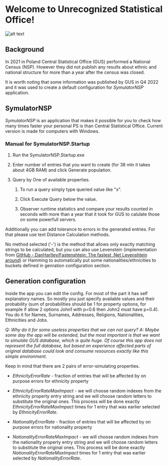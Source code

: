# Welcome to Unrecognized Statistical Office!

![alt text](https://github.com/skowront/SymulatorNSP/blob/master/mainAppView.jpg)

## Background

In 2021 in Poland Central Statistical Office (GUS) performed a National Census (NSP). However they did not publish any results about ethnic and national structure for more than a year after the census was closed. 

It is worth noting that some information was published by GUS in Q4 2022 and it was used to create a default configuration for *SymulatorNSP* application.

## SymulatorNSP

*SymulatorNSP* is an application that makes it possible for you to check how many times faster your personal PS is than Central Statistical Office. Current version is made for computers with Windows. 

### Manual for SymulatorNSP.Startup

1. Run the SymulatorNSP.Startup.exe

2. Enter number of entries that you want to create (for 38 mln it takes about 4GB RAM) and click Generate population. 

3. Query by One of available properties.
   
   1. To run a query simply type queried value like "x".
   
   2. Click Execute Query below the value.
   
   3. Observer runtime statistics and compare your results counted in seconds with more than a year that it took for GUS to calulate those on some powerfull servers. 

Additionally you can add tolerance to errors in the generated entries. For that please use text Distance Calculation methods. 

No method selected ('-') is the method that allows only exactly matching strings to be calculated, but you can also use Levenstein (implementation from [GitHub - DanHarltey/Fastenshtein: The fastest .Net Levenshtein around](https://github.com/DanHarltey/Fastenshtein)) or Hamming to automatically put some nationalities/ethnicities to buckets defined in genration configuration section.

## Generation configuration

Inside the app you can edit the config. For most of the part it has self explanatory names. So mostly you just specify available values and their probability (sum of probabilities should be 1 for property options, for example if allow 2 options John1 with p=0.6 then John2 must have p=0.4). You do it for Names, Surnames, Addresses, Religions, Nationalities, Ethnicities and Jobs. 


*Q: Why do it for some useless properties that we can not query?
A: Maybe some day the app will be extended, but the most important is that we want to simulate GUS database, which is quite huge. Of course this app does not represent the full database, but based on experience affected parts of original database could look and consume resources exactly like this simple environment.*

Keep in mind that there are 2 pairs of error-simulating properties.

- *EthnicityErrorRate* - fraction of entries that will be affected by on purpose errors for ethnicity property 

- *EthnicityErrorRateMaxImpact* - we will choose random indexes from the ethnicity property entry string and we will choose random letters to substitute the original ones. This process will be done exactly *EthnicityErrorRateMaxImpact* times for 1 entry that was earlier selected by *EthnicityErrorRate*.

- *NationalityErrorRate* - fraction of entries that will be affected by on purpose errors for nationality property

- *NationalityErrorRateMaxImpact* - we will choose random indexes from the nationality property entry string and we will choose random letters to substitute the original ones. This process will be done exactly *NationalityErrorRateMaxImpact* times for 1 entry that was earlier selected by *NationalityErrorRate*.


